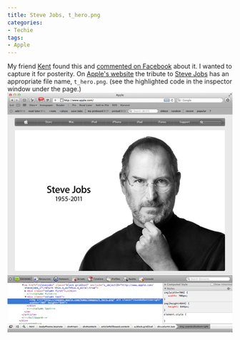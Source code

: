 ```yaml
---
title: Steve Jobs, t_hero.png
categories:
- Techie
tags:
- Apple
---
```


My friend [Kent](http://www.thetangens.net/) found this and [commented on Facebook](https://www.facebook.com/ktangen/posts/184587408282988) about it. I wanted to capture it for posterity. On [Apple's website](http://www.apple.com/) the tribute to [Steve Jobs](http://en.wikipedia.org/wiki/Steve_Jobs) has an appropriate file name, `t_hero.png`. (see the highlighted code in the inspector window under the page.)
[![](/assets/posts/2011/Apple-t_hero.png)](/assets/posts/2011/Apple-t_hero.png)
